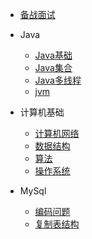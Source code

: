 
* [备战面试](/docs/a-1备战面试.md)
  
* Java

  * [Java基础](/docs/b-1面试题总结-Java基础.md)
  * [Java集合](/docs/b-2Java集合.md)
  * [Java多线程](docs/b-3Java多线程.md)
  * [jvm](docs/b-4jvm.md)

* 计算机基础

  * [计算机网络](docs/c-1计算机网络.md)
  * [数据结构](docs/c-2数据结构.md)
  * [算法](docs/c-3算法.md)
  * [操作系统](docs/c-4操作系统.md)

* MySql
  * [编码问题](docs/mysql/alert_chartset.md)
  * [复制表结构](docs/mysql/clone_table.md)

  
  

